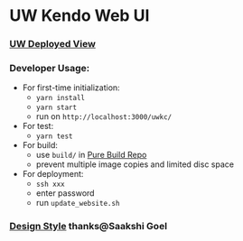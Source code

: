 # UW Kendo Web UI
### [UW Deployed View](http://students.washington.edu/uwkc/)
### Developer Usage:
   - For first-time initialization:
     - `yarn install`
     - `yarn start`
     - run on `http://localhost:3000/uwkc/`
   - For test:
     - `yarn test`
   - For build:
     - use `build/` in [Pure Build Repo](https://github.com/LINNI2017/uw-kendo-web-build)
     - prevent multiple image copies and limited disc space
   - For deployment:
     - `ssh xxx`
     - enter password
     - run `update_website.sh`
### [Design Style](https://www.figma.com/file/Pk82TI8MmukIKFk7ICZ9H2/UW-Kendo?node-id=57%3A0) thanks@Saakshi Goel
